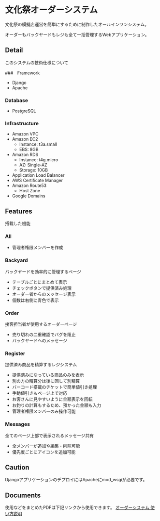 # 文化祭オーダーシステム
文化祭の模擬店運営を簡単にするために制作したオールインワンシステム。

オーダーもバックヤードもレジも全て一括管理するWebアプリケーション。

## Detail
このシステムの技術仕様について

###　Framework
 - Django
 - Apache

### Database
 - PostgreSQL

### Infrastructure
 - Amazon VPC
 - Amazon EC2
   - Instance: t3a.small
   - EBS: 8GB
 - Amazon RDS
   - Instance: t4g.micro
   - AZ: Single-AZ
   - Storage: 10GB
 - Application Load Balancer
 - AWS Certificate Manager
 - Amazon Route53
   - Host Zone
 - Google Domains

## Features
搭載した機能

### All
 - 管理者権限メンバーを作成

### Backyard
バックヤードを効率的に管理するページ
 - テーブルごとにまとめて表示
 - チェックボタンで提供済み処理
 - オーダー者からのメッセージ表示
 - 個数は右側に青色で表示

### Order
接客担当者が使用するオーダーページ
 - 売り切れの二重確認でバグを阻止
 - バックヤードへのメッセージ

### Register
提供済み商品を精算するレジシステム
 - 提供済みになっている商品のみを表示
 - 別の方の精算分は後に回して別精算
 - バーコード搭載のチケットで簡単値引き処理
 - 手動値引きもページ上で対応
 - お客さんに見やすいように金額表示を回転
 - お釣りの計算もするため、預かった金額も入力
 - 管理者権限メンバーのみ操作可能

### Messages
全てのページ上部で表示されるメッセージ共有
 - 全メンバーが追加や編集・削除可能
 - 優先度ごとにアイコンを追加可能

## Caution
DjangoアプリケーションのデプロイにはApacheにmod_wsgiが必要です。

## Documents
使用などをまとめたPDFは下記リンクから使用できます。
[オーダーシステム 使い方説明]()
